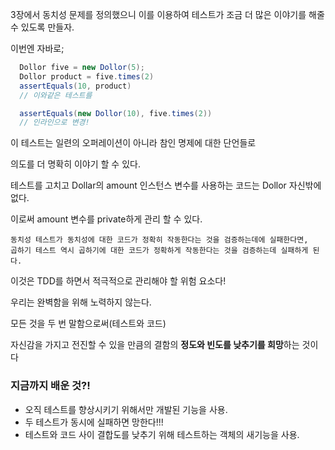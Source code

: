 3장에서 동치성 문제를 정의했으니 이를 이용하여 테스트가 조금 더 많은 이야기를 해줄 수 있도록 만들자.

이번엔 자바로;

```java
  Dollor five = new Dollor(5);
  Dollor product = five.times(2)
  assertEquals(10, product)
  // 이와같은 테스트를

  assertEquals(new Dollor(10), five.times(2))
  // 인라인으로 변경!
```

이 테스트는 일련의 오퍼레이션이 아니라 참인 명제에 대한 단언들로

의도를 더 명확히 이야기 할 수 있다.

테스트를 고치고 Dollar의 amount 인스턴스 변수를 사용하는 코드는 Dollor 자신밖에 없다.

이로써 amount 변수를 private하게 관리 할 수 있다.

    동치성 테스트가 동치성에 대한 코드가 정확히 작동한다는 것을 검증하는데에 실패한다면,
    곱하기 테스트 역시 곱하기에 대한 코드가 정확하게 작동한다는 것을 검증하는데 실패하게 된다.

이것은 TDD를 하면서 적극적으로 관리해야 할 위험 요소다!

우리는 완벽함을 위해 노력하지 않는다.

모든 것을 두 번 말함으로써(테스트와 코드)

자신감을 가지고 전진할 수 있을 만큼의 결함의 **정도와 빈도를 낮추기를 희망**하는 것이다

### 지금까지 배운 것?!

- 오직 테스트를 향상시키기 위해서만 개발된 기능을 사용.
- 두 테스트가 동시에 실패하면 망한다!!!
- 테스트와 코드 사이 결합도를 낮추기 위해 테스트하는 객체의 새기능을 사용.
